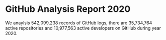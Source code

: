 # GitHub Analysis Report 2020

We anaylsis 542,099,238 records of GitHub logs, there are 35,734,764 active repositories and 10,977,563 active developers on GitHub during year 2020.
